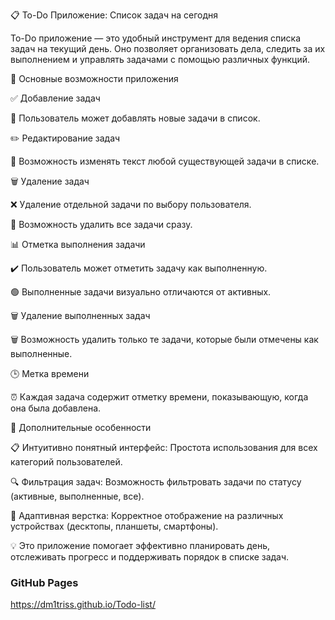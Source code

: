📋 To-Do Приложение: Список задач на сегодня

To-Do приложение — это удобный инструмент для ведения списка задач на текущий день. Оно позволяет организовать дела, следить за их выполнением и управлять задачами с помощью различных функций.

🚀 Основные возможности приложения

✅ Добавление задач

📌 Пользователь может добавлять новые задачи в список.

✏️ Редактирование задач

🔄 Возможность изменять текст любой существующей задачи в списке.

🗑️ Удаление задач

❌ Удаление отдельной задачи по выбору пользователя.

🧹 Возможность удалить все задачи сразу.

📊 Отметка выполнения задачи

✔️ Пользователь может отметить задачу как выполненную.

🟢 Выполненные задачи визуально отличаются от активных.

🗑️ Удаление выполненных задач

🗑️ Возможность удалить только те задачи, которые были отмечены как выполненные.

🕒 Метка времени

⏰ Каждая задача содержит отметку времени, показывающую, когда она была добавлена.

🎨 Дополнительные особенности

📋 Интуитивно понятный интерфейс: Простота использования для всех категорий пользователей.

🔍 Фильтрация задач: Возможность фильтровать задачи по статусу (активные, выполненные, все).

📱 Адаптивная верстка: Корректное отображение на различных устройствах (десктопы, планшеты, смартфоны).

💡 Это приложение помогает эффективно планировать день, отслеживать прогресс и поддерживать порядок в списке задач.


### GitHub Pages
https://dm1triss.github.io/Todo-list/
